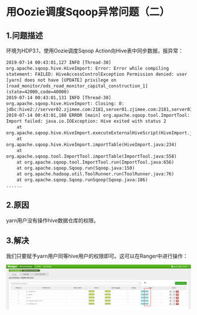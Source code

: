 用Oozie调度Sqoop异常问题（二）
===================================================================================
## 1.问题描述
环境为HDP3.1，使用Oozie调度Sqoop Action向Hive表中同步数据，报异常：
```
2019-07-14 00:43:01,127 INFO [Thread-30] org.apache.sqoop.hive.HiveImport: Error: Error while compiling statement: FAILED: HiveAccessControlException Permission denied: user [yarn] does not have [UPDATE] privilege on [road_monitor/ods_road_monitor_capital_construction_1] (state=42000,code=40000)
2019-07-14 00:43:01,131 INFO [Thread-30] org.apache.sqoop.hive.HiveImport: Closing: 0: jdbc:hive2://server02.zjimee.com:2181,server01.zjimee.com:2181,server03.zjimee.com:2181/default;password=yarn;serviceDiscoveryMode=zooKeeper;user=yarn;zooKeeperNamespace=hiveserver2
2019-07-14 00:43:01,180 ERROR [main] org.apache.sqoop.tool.ImportTool: Import failed: java.io.IOException: Hive exited with status 2
	at org.apache.sqoop.hive.HiveImport.executeExternalHiveScript(HiveImport.java:299)
	at org.apache.sqoop.hive.HiveImport.importTable(HiveImport.java:234)
	at org.apache.sqoop.tool.ImportTool.importTable(ImportTool.java:558)
	at org.apache.sqoop.tool.ImportTool.run(ImportTool.java:656)
	at org.apache.sqoop.Sqoop.run(Sqoop.java:150)
	at org.apache.hadoop.util.ToolRunner.run(ToolRunner.java:76)
	at org.apache.sqoop.Sqoop.runSqoop(Sqoop.java:186)
......
```

## 2.原因
yarn用户没有操作hive数据仓库的权限。

## 3.解决
我们只要赋予yarn用户同等hive用户的权限即可。这可以在Ranger中进行操作：

![yarn用户权限](img/2.png)

